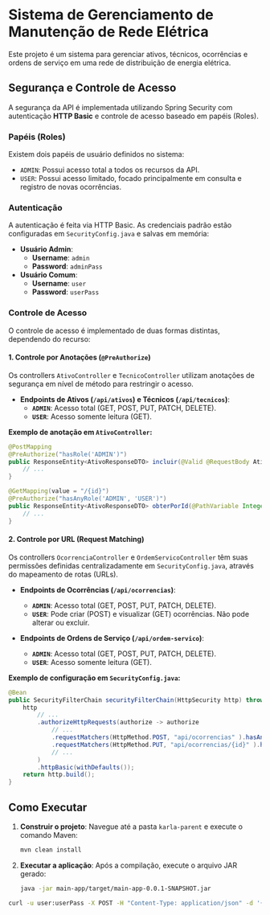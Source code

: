 # Sistema de Gerenciamento de Manutenção de Rede Elétrica

Este projeto é um sistema para gerenciar ativos, técnicos, ocorrências e ordens de serviço em uma rede de distribuição de energia elétrica.

## Segurança e Controle de Acesso

A segurança da API é implementada utilizando Spring Security com autenticação **HTTP Basic** e controle de acesso baseado em papéis (Roles).

### Papéis (Roles)

Existem dois papéis de usuário definidos no sistema:

-   `ADMIN`: Possui acesso total a todos os recursos da API.
-   `USER`: Possui acesso limitado, focado principalmente em consulta e registro de novas ocorrências.

### Autenticação

A autenticação é feita via HTTP Basic. As credenciais padrão estão configuradas em `SecurityConfig.java` e salvas em memória:

-   **Usuário Admin**:
    -   **Username**: `admin`
    -   **Password**: `adminPass`
-   **Usuário Comum**:
    -   **Username**: `user`
    -   **Password**: `userPass`

### Controle de Acesso

O controle de acesso é implementado de duas formas distintas, dependendo do recurso:

#### 1. Controle por Anotações (`@PreAuthorize`)

Os controllers `AtivoController` e `TecnicoController` utilizam anotações de segurança em nível de método para restringir o acesso.

-   **Endpoints de Ativos (`/api/ativos`) e Técnicos (`/api/tecnicos`)**:
    -   **`ADMIN`**: Acesso total (GET, POST, PUT, PATCH, DELETE).
    -   **`USER`**: Acesso somente leitura (GET).

**Exemplo de anotação em `AtivoController`:**

```java
@PostMapping
@PreAuthorize("hasRole('ADMIN')")
public ResponseEntity<AtivoResponseDTO> incluir(@Valid @RequestBody AtivoRequestDTO ativoDTO) {
    // ...
}

@GetMapping(value = "/{id}")
@PreAuthorize("hasAnyRole('ADMIN', 'USER')")
public ResponseEntity<AtivoResponseDTO> obterPorId(@PathVariable Integer id){
    // ...
}
```

#### 2. Controle por URL (Request Matching)

Os controllers `OcorrenciaController` e `OrdemServicoController` têm suas permissões definidas centralizadamente em `SecurityConfig.java`, através do mapeamento de rotas (URLs).

-   **Endpoints de Ocorrências (`/api/ocorrencias`)**:
    -   **`ADMIN`**: Acesso total (GET, POST, PUT, PATCH, DELETE).
    -   **`USER`**: Pode criar (POST) e visualizar (GET) ocorrências. Não pode alterar ou excluir.

-   **Endpoints de Ordens de Serviço (`/api/ordem-servico`)**:
    -   **`ADMIN`**: Acesso total (GET, POST, PUT, PATCH, DELETE).
    -   **`USER`**: Acesso somente leitura (GET).

**Exemplo de configuração em `SecurityConfig.java`:**

```java
@Bean
public SecurityFilterChain securityFilterChain(HttpSecurity http) throws Exception {
    http
        // ...
        .authorizeHttpRequests(authorize -> authorize
            // ...
            .requestMatchers(HttpMethod.POST, "api/ocorrencias" ).hasAnyRole("ADMIN", "USER")
            .requestMatchers(HttpMethod.PUT, "api/ocorrencias/{id}" ).hasAnyRole("ADMIN")
            // ...
        )
        .httpBasic(withDefaults());
    return http.build();
}
```

## Como Executar

1.  **Construir o projeto**:
    Navegue até a pasta `karla-parent` e execute o comando Maven:
    ```bash
    mvn clean install
    ```

2.  **Executar a aplicação**:
    Após a compilação, execute o arquivo JAR gerado:
    ```bash
    java -jar main-app/target/main-app-0.0.1-SNAPSHOT.jar
    ```
```bash
curl -u user:userPass -X POST -H "Content-Type: application/json" -d '{"descricao": "Poste caído na rua X", "statusOcorrencia": "ABERTA", "ativoId": 1}' http://localhost:8080/api/ocorrencias
```
